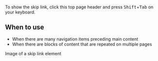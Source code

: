To show the skip link, click this top page header and press
<kbd>Shift</kbd>+<kbd>Tab</kbd> on your keyboard.

## When to use

- When there are many navigation items preceding main content
- When there are blocks of content that are repeated on multiple pages

<div id="overview-image-description" class="visually-hidden">
  Image of a skip link element
</div>
